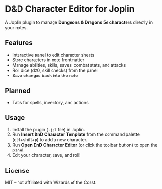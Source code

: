 # D&D Character Editor for Joplin

A Joplin plugin to manage **Dungeons & Dragons 5e characters** directly in your notes.

## Features
- Interactive panel to edit character sheets  
- Store characters in note frontmatter  
- Manage abilities, skills, saves, combat stats, and attacks  
- Roll dice (d20, skill checks) from the panel  
- Save changes back into the note  

## Planned
- Tabs for spells, inventory, and actions

## Usage
1. Install the plugin (`.jpl` file) in Joplin.  
2. Run **Insert DnD Character Template** from the command palette (ctrl+shift+p) to add a new character.  
3. Run **Open DnD Character Editor** (or click the toolbar button) to open the panel.  
4. Edit your character, save, and roll!  

## License
MIT – not affiliated with Wizards of the Coast.  
